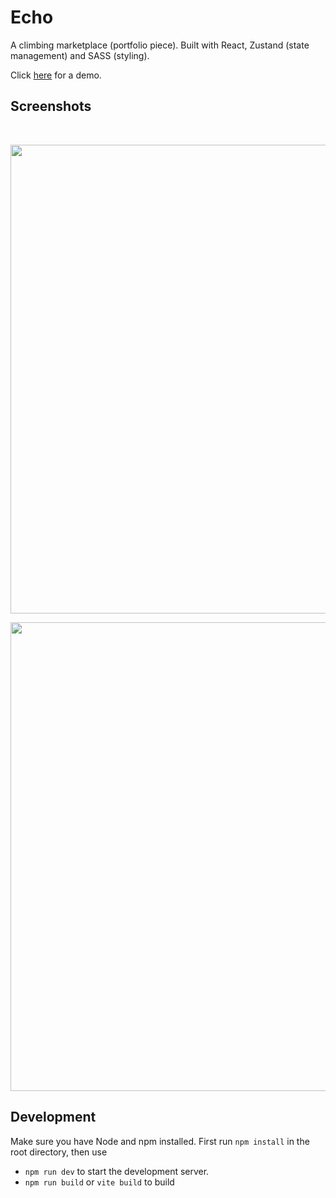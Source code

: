 # Echo

A climbing marketplace (portfolio piece). Built with React, Zustand (state management) and SASS (styling).

Click <a href="http://github.io/chompaa/echo/" target="_blank">here</a> for a demo.

## Screenshots
</br>
<p align=center>
  <img width=750 src="https://github.com/chompaa/echo/assets/26204416/4160ae13-0abb-410c-86e6-cb7f7aa944f7"></img>
</p>

<p align=center>
  <img width=750 src="https://github.com/chompaa/echo/assets/26204416/754be97b-dfc1-48db-ba49-bb7101da2e29"></img>
</p>

## Development

Make sure you have Node and npm installed. First run `npm install` in the root directory, then use

- `npm run dev` to start the development server.
- `npm run build` or `vite build` to build
